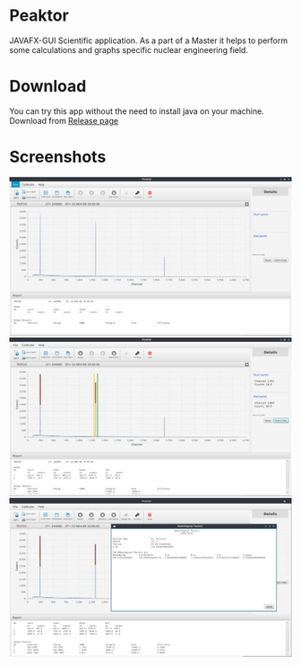 # Peaktor
JAVAFX-GUI Scientific application. As a part of a Master it helps to perform some calculations and graphs specific nuclear engineering field.

# Download
You can try this app without the need to install java on your machine. Download from [Release page](https://github.com/HaniMohamed/Peaktor/releases)

# Screenshots
![Alt text](screenshots/screenshot02.png)
![Alt text](screenshots/screenshot03.png)
![Alt text](screenshots/screenshot04.png)
